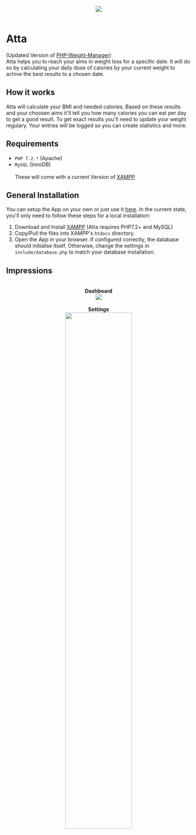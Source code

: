 <div style="text-align:center">
 <img src="https://raw.githubusercontent.com/eliareutlinger/Atta/master/img/readme/doc_img.JPG" />
</div>
<br/>

# Atta
(Updated Version of [PHP-Weight-Manager](https://github.com/eliareutlinger/PHP-Weight-Manager))<br/>
Atta helps you to reach your aims in weight loss for a specific date. It will do so by calculating your daily dose of calories by your current weight to achive the best results to a chosen date.

## How it works
Atta will calculate your BMI and needed calories. Based on these results and your choosen aims it'll tell you how many calories you can eat per day to get a good result. To get exact results you'll need to update your weight regulary. Your entries will be logged so you can create statistics and more.

## Requirements
 - `PHP 7.2.*` (Apache)
 - `MySQL` (InnoDB)<br/><br/>
These will come with a current Version of [XAMPP](https://www.apachefriends.org/de/index.html)

## General Installation
You can setup the App on your own or just use it [here](https://atta.eliareutlinger.ch/). In the current state, you'll only need to follow these steps for a local installation:

1. Download and Install [XAMPP](https://www.apachefriends.org/de/index.html) (Atta requires PHP7.2+ and MySQL)
2. Copy/Pull the files into XAMPP's `htdocs` directory.
4. Open the App in your browser. If configured correctly, the database should initialise itself. Otherwise, change the settings in `include/database.php` to match your database installation.

## Impressions
<br/>
<div style="text-align:center">
 <b>Dashboard</b><br/>
 <img src="https://raw.githubusercontent.com/eliareutlinger/Atta/master/img/readme/dashboard.JPG" />
</div>

<br/>
<div style="text-align:center">
 <b>Settings</b><br/>
 <img width="60%" src="https://raw.githubusercontent.com/eliareutlinger/Atta/master/img/readme/settings.JPG" />
</div>
